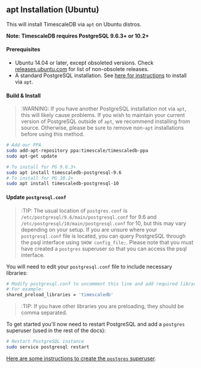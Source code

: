 ## apt Installation (Ubuntu) [](installation-apt-ubuntu)

This will install TimescaleDB via `apt` on Ubuntu distros.

**Note: TimescaleDB requires PostgreSQL 9.6.3+ or 10.2+**

#### Prerequisites

- Ubuntu 14.04 or later, except obsoleted versions.
Check [releases.ubuntu.com][ubuntu-releases] for list of
non-obsolete releases.
- A standard PostgreSQL installation.
See [here for instructions][postgresql-apt] to install via `apt`.

#### Build & Install

>:WARNING: If you have another PostgreSQL installation not via `apt`,
this will likely cause problems.
If you wish to maintain your current version of PostgreSQL outside
of `apt`, we recommend installing from source.  Otherwise, please be
sure to remove non-`apt` installations before using this method.

```bash
# Add our PPA
sudo add-apt-repository ppa:timescale/timescaledb-ppa
sudo apt-get update

# To install for PG 9.6.3+
sudo apt install timescaledb-postgresql-9.6
# To install for PG 10.2+
sudo apt install timescaledb-postgresql-10
```

#### Update `postgresql.conf`

>:TIP: The usual location of `postgres.conf`
is `/etc/postgresql/9.6/main/postgresql.conf` for 9.6 and
`/etc/postgresql/10/main/postgresql.conf` for 10, but this may vary
depending on your setup. If you are unsure where your `postgresql.conf` file
is located, you can query PostgreSQL through the psql interface using `SHOW config_file;`.
Please note that you must have created a `postgres` superuser so that you can access the psql
interface. 

You will need to edit your `postgresql.conf` file to include
necessary libraries:
```bash
# Modify postgresql.conf to uncomment this line and add required libraries.
# For example:
shared_preload_libraries = 'timescaledb'
```

>:TIP: If you have other libraries you are preloading, they should be comma separated.

To get started you'll now need to restart PostgreSQL and add
a `postgres` superuser (used in the rest of the docs):
```bash
# Restart PostgreSQL instance
sudo service postgresql restart
```

[Here are some instructions to create the `postgres` superuser][createuser].

[createuser]: http://suite.opengeo.org/docs/latest/dataadmin/pgGettingStarted/firstconnect.html
[ubuntu-releases]: http://releases.ubuntu.com/
[postgresql-apt]: https://www.postgresql.org/download/linux/ubuntu/

